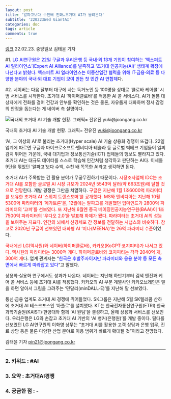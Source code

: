 ```yaml
---
layout: post
title: '알파고보다 수천배 진화…초거대 AI가 몰려온다'
subtitle: '220223Wed GiantAI'
categories: doc
tags: article
comments: true
---
```


[링크](https://www.joongang.co.kr/article/25050336)
22.02.23. 중앙일보 김태윤 기자

\#1. <span style="color:blue">LG AI연구원은 22일 구글과 우리은행 등 국내·외 13개 기업이 참여하는 ‘엑스퍼트 AI 얼라이언스’(Expert AI Alliance)를 발족하고 ‘초거대 인공지능(AI)’ 생태계 확장에 나선다고 밝혔다. 엑스퍼트 AI 얼라이언스는 이종산업간 협력을 위해 IT·금융·의료 등 다양한 분야의 국내·외 대표 기업이 모여 만든 첫 민간 AI 연합체</span>다.

\#2. 네이버는 다음 달부터 대구에 사는 독거노인 등 100명을 상대로 ‘클로바 케어콜’ 시범 서비스를 시작한다. 초거대 AI ‘하이퍼클로바’를 적용한 AI 콜 서비스다. AI가 돌봄 대상자에게 전화를 걸어 건강과 안부를 확인하는 것은 물론, 자유롭게 대화하며 정서·감정의 안정을 돕는다는 게 네이버 측 설명이다.

![국내외 초거대 AI 기술 개발 현황. 그래픽= 전유진 yuki@joongang.co.kr](https://pds.joongang.co.kr/news/component/htmlphoto_mmdata/202202/23/7f05ab26-f087-4fa4-b8e2-b0c56a79d3cd.jpg)

국내외 초거대 AI 기술 개발 현황. 그래픽= 전유진 yuki@joongang.co.kr

‘AI, 그 이상의 AI’로 불리는 초거대(Hyper scale) AI 기술 상용화 경쟁이 뜨겁다. 22일 업계에 따르면 구글과 마이크로소프트·엔비디아·테슬라 등 글로벌 빅테크 기업들이 일찌감치 뛰어든 가운데, 국내 대기업과 정보통신기술(ICT) 업체들의 행보도 빨라지고 있다. 초거대 AI는 대규모 데이터를 스스로 학습해 인간처럼 생각하고 판단하는 AI다. 이세돌 9단을 꺾었던 ‘알파고’보다 수백, 수천 배 똑똑한 AI라고 생각하면 된다.

초거대 AI가 주목받는 건 활용 분야가 무궁무진하기 때문이다. <span style="color:red">시장조사업체 IDC는 초거대 AI를 포함한 글로벌 AI 시장 규모가 2024년 5543억 달러(약 663조원)에 달할 것으로 전망</span>한다. 개발 경쟁은 그만큼 치열하다. <span style="color:red">구글은 지난해 1월 1조6000억 파라미터를 보유한 초거대 AI ‘스위치 트랜스포머’를 공개했다. MS와 엔비디아는 지난해 10월 5300억 파라미터의 ‘메가트론’을, 12월에는 알파고를 개발했던 딥마인드가 2800억 파라미터의 ‘고퍼’를 선보였다.  또 지난해 6월엔 중국 베이징인공지능연구원(BAAI)이 1조7500억 파라미터의 ‘우다오 2.0’을 발표해 화제가 됐다. 파라미터는 초거대 AI의 성능을 보여주는 지표다. 인간의 뇌에서 신경세포 간 정보를 전달하는 시냅스와 비슷하다. 참고로 2020년 구글이 선보였던 대화형 AI ‘미나(MEENA)’는 26억 파라미터 수준</span>이었다.

<span style="color:red">국내에선 LG(엑사원)와 네이버(하이퍼클로바), 카카오(KoGPT·코지피티)가 나서고 있다. 엑사원의 파라미터는 3000억 개다. 하이퍼클로바와 코지피티는 각각 2040억 개, 300억 개</span>다. 업계 관계자는 “<span style="color:blue">한국은 후발주자이지만 파라미터와 응용 분야 등 모든 측면에서 빠르게 따라잡고 있다</span>”고 말했다.

상용화·실용화 연구에서도 성과가 나온다. 네이버는 지난해 하반기부터 검색 엔진과 케어 콜 서비스 등에 초거대 AI를 적용했다. 카카오의 AI 부문 계열사인 카카오브레인은 말을 하면 알아서 그림을 그려주는 ‘민달리(minDALL-E)’를 지난해 말 선보였다.

통신·금융 업계도 초거대 AI 경쟁에 뛰어들었다. SK그룹은 지난해 5월 SK텔레콤 산하에 초거대 AI 테스크포스인 ‘아폴로’를 설치했다. KT는 한국전자통신연구원(ETRI)·한국과학기술원(KAIST)·한양대와 함께 ‘AI 원팀’을 결성하고, 올해 상용화 서비스를 선보인다. 우리은행은 LG와 손잡고 초거대 AI 기반의 ‘AI 뱅커(은행원)’를 개발 중이다. 틸다를 선보였던 LG AI연구원의 이화영 상무는 “초거대 AI를 활용한 고객 상담과 은행 업무, 진료 상담 등은 물론 다양한 산업 분야로 이용 범위가 빠르게 확대될 것”이라고 전망했다.

김태윤 기자 pin21@joongang.co.kr



* * *

### 2. 키워드 : \#AI
### 3. 요약 : 초거대AI경쟁
### 4. 궁금한 점 : -